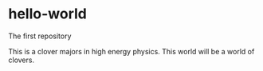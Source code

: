 # hello-world
The first repository

This is a clover majors in high energy physics.
This world will be a world of clovers.
